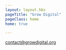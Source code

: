 ```yaml
---
layout: layout.hbs
pageTitle: "Grow Digital"
pageClass: home
home: true

---
```


<contact@growdigital.org>
